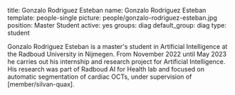 title: Gonzalo Rodriguez Esteban 
name: Gonzalo Rodriguez Esteban 
template: people-single 
picture: people/gonzalo-rodriguez-esteban.jpg 
position: Master Student 
active: yes 
groups: diag 
default_group: diag
type: student

Gonzalo Rodriguez Esteban is a master's student in Artificial Intelligence at the Radboud University in Nijmegen. From November 2022 until May 2023 he carries out his internship and research project for Artificial Intelligence. His research was part of Radboud AI for Health lab and focused on automatic segmentation of cardiac OCTs, under supervision of [member/silvan-quax].
